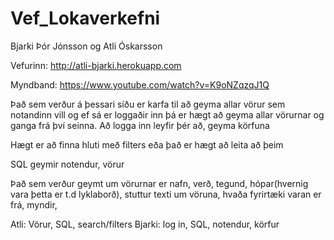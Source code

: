 # Vef_Lokaverkefni
Bjarki Þór Jónsson og Atli Óskarsson

Vefurinn: http://atli-bjarki.herokuapp.com

Myndband: https://www.youtube.com/watch?v=K9oNZqzqJ1Q

Það sem verður á þessari síðu er karfa til að geyma allar vörur sem notandinn vill og ef sá er loggaðir inn þá er hægt að geyma allar vörurnar og ganga frá því seinna.
Að logga inn leyfir þér að, geyma körfuna

Hægt er að finna hluti með filters eða það er hægt að leita að þeim

SQL geymir notendur, vörur

Það sem verður geymt um vörurnar er nafn, verð, tegund, hópar(hvernig vara þetta er t.d lyklaborð), stuttur texti um vöruna, hvaða fyrirtæki varan er frá, myndir,

Atli: Vörur, SQL, search/filters
Bjarki: log in, SQL, notendur, körfur